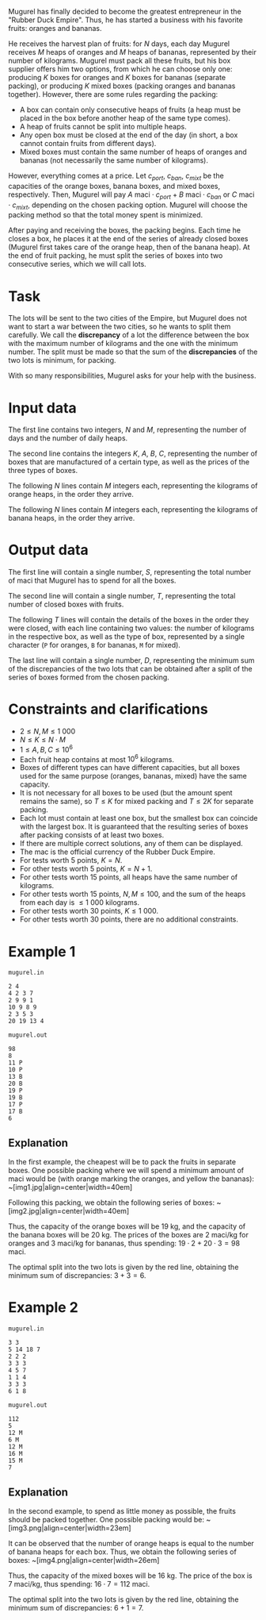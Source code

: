 Mugurel has finally decided to become the greatest entrepreneur in the "Rubber Duck Empire". Thus, he has started a business with his favorite fruits: oranges and bananas.

He receives the harvest plan of fruits: for $N$ days, each day Mugurel receives $M$ heaps of oranges and $M$ heaps of bananas, represented by their number of kilograms. Mugurel must pack all these fruits, but his box supplier offers him two options, from which he can choose only one: producing $K$ boxes for oranges and $K$ boxes for bananas (separate packing), or producing $K$ mixed boxes (packing oranges and bananas together). However, there are some rules regarding the packing:

* A box can contain only consecutive heaps of fruits (a heap must be placed in the box before another heap of the same type comes).
* A heap of fruits cannot be split into multiple heaps.
* Any open box must be closed at the end of the day (in short, a box cannot contain fruits from different days).
* Mixed boxes must contain the same number of heaps of oranges and bananas (not necessarily the same number of kilograms).

However, everything comes at a price. Let $c_{port}$, $c_{ban}$, $c_{mixt}$ be the capacities of the orange boxes, banana boxes, and mixed boxes, respectively. Then, Mugurel will pay $A \text{ maci} \cdot c_{port} + B \text{ maci} \cdot c_{ban}$ or $C \text{ maci} \cdot c_{mixt}$, depending on the chosen packing option. Mugurel will choose the packing method so that the total money spent is minimized.

After paying and receiving the boxes, the packing begins. Each time he closes a box, he places it at the end of the series of already closed boxes (Mugurel first takes care of the orange heap, then of the banana heap). At the end of fruit packing, he must split the series of boxes into two consecutive series, which we will call lots.

# Task

The lots will be sent to the two cities of the Empire, but Mugurel does not want to start a war between the two cities, so he wants to split them carefully. We call the **discrepancy** of a lot the difference between the box with the maximum number of kilograms and the one with the minimum number. The split must be made so that the sum of the **discrepancies** of the two lots is minimum, for packing.

With so many responsibilities, Mugurel asks for your help with the business.

# Input data

The first line contains two integers, $N$ and $M$, representing the number of days and the number of daily heaps.

The second line contains the integers $K$, $A$, $B$, $C$, representing the number of boxes that are manufactured of a certain type, as well as the prices of the three types of boxes.

The following $N$ lines contain $M$ integers each, representing the kilograms of orange heaps, in the order they arrive.

The following $N$ lines contain $M$ integers each, representing the kilograms of banana heaps, in the order they arrive.

# Output data

The first line will contain a single number, $S$, representing the total number of maci that Mugurel has to spend for all the boxes.

The second line will contain a single number, $T$, representing the total number of closed boxes with fruits.

The following $T$ lines will contain the details of the boxes in the order they were closed, with each line containing two values: the number of kilograms in the respective box, as well as the type of box, represented by a single character (`P` for oranges, `B` for bananas, `M` for mixed).

The last line will contain a single number, $D$, representing the minimum sum of the discrepancies of the two lots that can be obtained after a split of the series of boxes formed from the chosen packing.

# Constraints and clarifications

* $2 \leq N,M \leq 1\ 000$
* $N \leq K \leq N \cdot M$
* $1 \leq A,B,C \leq 10^6$
* Each fruit heap contains at most $10^6$ kilograms.
* Boxes of different types can have different capacities, but all boxes used for the same purpose (oranges, bananas, mixed) have the same capacity.
* It is not necessary for all boxes to be used (but the amount spent remains the same), so $T \leq K$ for mixed packing and $T \leq 2K$ for separate packing.
* Each lot must contain at least one box, but the smallest box can coincide with the largest box. It is guaranteed that the resulting series of boxes after packing consists of at least two boxes.
* If there are multiple correct solutions, any of them can be displayed.
* The mac is the official currency of the Rubber Duck Empire.
* For tests worth $5$ points, $K = N$.
* For other tests worth $5$ points, $K = N + 1$.
* For other tests worth $15$ points, all heaps have the same number of kilograms.
* For other tests worth $15$ points, $N,M \leq 100$, and the sum of the heaps from each day is $\leq 1\ 000$ kilograms.
* For other tests worth $30$ points, $K \leq 1\ 000$.
* For other tests worth $30$ points, there are no additional constraints.

# Example 1

`mugurel.in`
```
2 4
4 2 3 7
2 9 9 1
10 9 8 9
2 3 5 3
20 19 13 4
```

`mugurel.out`
```
98
8
11 P
10 P
13 B
20 B
19 P
19 B
17 P
17 B
6
```

## Explanation

In the first example, the cheapest will be to pack the fruits in separate boxes. One possible packing where we will spend a minimum amount of maci would be (with orange marking the oranges, and yellow the bananas):
~[img1.jpg|align=center|width=40em]

Following this packing, we obtain the following series of boxes:
~[img2.jpg|align=center|width=40em]

Thus, the capacity of the orange boxes will be $19 \text{ kg}$, and the capacity of the banana boxes will be $20 \text{ kg}$. The prices of the boxes are $2 \text{ maci/kg}$ for oranges and $3 \text{ maci/kg}$ for bananas, thus spending: $19 \cdot 2 + 20 \cdot 3 = 98 \text{ maci}$.

The optimal split into the two lots is given by the red line, obtaining the minimum sum of discrepancies: $3 + 3 = 6$.

# Example 2

`mugurel.in`
```
3 3
5 14 18 7
2 2 2
3 3 3
4 5 7
1 1 4
3 3 3
6 1 8
```

`mugurel.out`
```
112
5
12 M
6 M
12 M
16 M
15 M
7
```

## Explanation

In the second example, to spend as little money as possible, the fruits should be packed together. One possible packing would be:
~[img3.png|align=center|width=23em]

It can be observed that the number of orange heaps is equal to the number of banana heaps for each box. Thus, we obtain the following series of boxes:
~[img4.png|align=center|width=26em]

Thus, the capacity of the mixed boxes will be $16 \text{ kg}$. The price of the box is $7 \text{ maci/kg}$, thus spending: $16 \cdot 7 = 112 \text{ maci}$.

The optimal split into the two lots is given by the red line, obtaining the minimum sum of discrepancies: $6 + 1 = 7$.